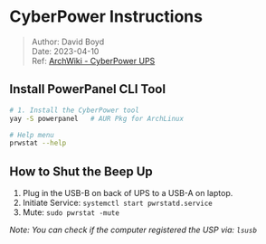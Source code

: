 # CyberPower Instructions

> Author: David Boyd<br>
> Date: 2023-04-10<br>
> Ref: [ArchWiki - CyberPower UPS]

## Install PowerPanel CLI Tool

``` bash
# 1. Install the CyberPower tool
yay -S powerpanel   # AUR Pkg for ArchLinux

# Help menu
prwstat --help
```

## How to Shut the Beep Up

1. Plug in the USB-B on back of UPS to a USB-A on laptop.
2. Initiate Service: `systemctl start pwrstatd.service`
3. Mute: `sudo pwrstat -mute`

*Note: You can check if the computer registered the USP via: `lsusb`*

[ArchWiki - CyberPower UPS]: https://wiki.archlinux.org/title/CyberPower_UPS
